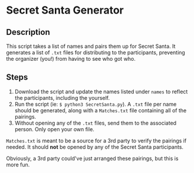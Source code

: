 # Secret Santa Generator

## Description

This script takes a list of names and pairs them up for Secret Santa. It generates a list of `.txt` files for distributing to the participants, preventing the organizer (you!) from having to see who got who.

## Steps

 1. Download the script and update the names listed under `names` to reflect the participants, including the yourself.
 2. Run the script (ie: `$ python3 SecretSanta.py`). A `.txt` file per name should be generated, along with a `Matches.txt` file containing all of the pairings.
 3. Without opening any of the `.txt` files, send them to the associated person. Only open your own file.

`Matches.txt` is meant to be a source for a 3rd party to verify the pairings if needed. It should **not** be opened by any of the Secret Santa participants.

Obviously, a 3rd party could've just arranged these pairings, but this is more fun.

